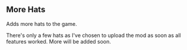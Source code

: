 ## More Hats

Adds more hats to the game.

There's only a few hats as I've chosen to upload the mod as soon as all features worked. More will be added soon.
